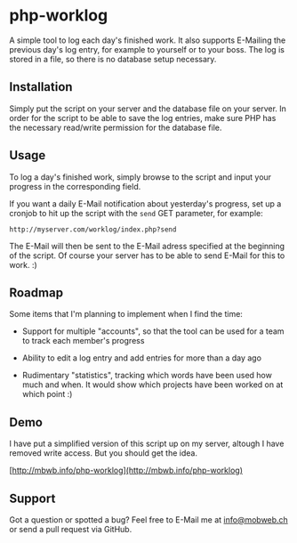 # php-worklog

A simple tool to log each day's finished work. It also supports E-Mailing the previous day's log entry, for example to yourself or to your boss. The log is stored in a file, so there is no database setup necessary.

## Installation

Simply put the script on your server and the database file on your server. In order for the script to be able to save the log entries, make sure PHP has the necessary read/write permission for the database file.

## Usage

To log a day's finished work, simply browse to the script and input your progress in the corresponding field.

If you want a daily E-Mail notification about yesterday's progress, set up a cronjob to hit up the script with the ```send``` GET parameter, for example:

    http://myserver.com/worklog/index.php?send

The E-Mail will then be sent to the E-Mail adress specified at the beginning of the script. Of course your server has to be able to send E-Mail for this to work. :)

## Roadmap

Some items that I'm planning to implement when I find the time:

- Support for multiple "accounts", so that the tool can be used for a team to track each member's progress

- Ability to edit a log entry and add entries for more than a day ago

- Rudimentary "statistics", tracking which words have been used how much and when. It would show which projects have been worked on at which point :)

## Demo

I have put a simplified version of this script up on my server, altough I have removed write access. But you should get the idea.

[http://mbwb.info/php-worklog](http://mbwb.info/php-worklog)

## Support

Got a question or spotted a bug? Feel free to E-Mail me at [info@mobweb.ch](mailto:info@mobweb.ch) or send a pull request via GitHub.
